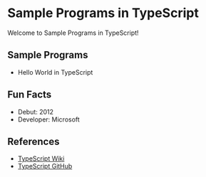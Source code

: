 # Sample Programs in TypeScript

Welcome to Sample Programs in TypeScript!

## Sample Programs

- Hello World in TypeScript

## Fun Facts

- Debut: 2012
- Developer: Microsoft

## References

- [TypeScript Wiki](https://en.wikipedia.org/wiki/TypeScript)
- [TypeScript GitHub](https://github.com/Microsoft/TypeScript)
